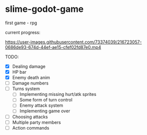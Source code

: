 # slime-godot-game
first game - rpg

current progress:


https://user-images.githubusercontent.com/73374039/216723057-0686de93-674d-44ef-ae15-cfef02fd87e0.mp4




TODO:
- [x] Dealing damage
- [x] HP bar
- [x] Enemy death anim
- [ ] Damage numbers
- [ ] Turns system
	- [ ] Implementing missing hurt/atk sprites
	- [ ] Some form of turn control
	- [ ] Enemy attack system
    - [ ] Implementing game over
- [ ] Choosing attacks
- [ ] Multiple party members
- [ ] Action commands

